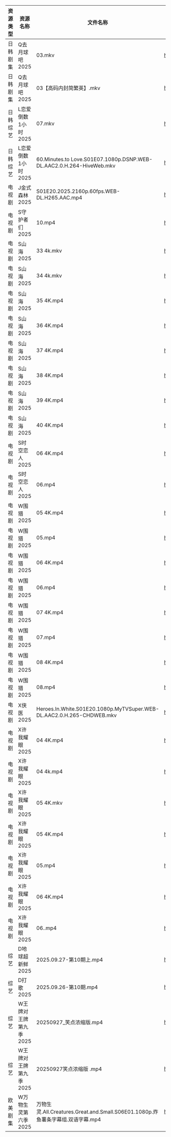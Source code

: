 | 资源类型 | 资源名称          | 文件名称                                                                  | 分享链接                                 | 更新时间                |
| ---- | ------------- | --------------------------------------------------------------------- | ------------------------------------ | ------------------- |
| 日韩剧集 | Q去月球吧2025     | 03.mkv                                                                | https://pan.quark.cn/s/a1632c441381  | 2025-09-27 16:19:05 |
| 日韩剧集 | Q去月球吧2025     | 03【高码内封简繁英】.mkv                                                       | https://pan.quark.cn/s/a1632c441381  | 2025-09-27 16:19:02 |
| 日韩综艺 | L恋爱倒数1小时2025  | 07.mkv                                                                | https://pan.quark.cn/s/8e32fe75dba6  | 2025-09-27 16:28:30 |
| 日韩综艺 | L恋爱倒数1小时2025  | 60.Minutes.to Love.S01E07.1080p.DSNP.WEB-DL.AAC2.0.H.264-HiveWeb.mkv  | https://pan.quark.cn/s/8e32fe75dba6  | 2025-09-27 16:28:27 |
| 电视剧  | J金式森林2025     | S01E20.2025.2160p.60fps.WEB-DL.H265.AAC.mp4                           | https://pan.quark.cn/s/8cefdb111488  | 2025-09-27 21:16:46 |
| 电视剧  | S守护者们2025     | 10.mp4                                                                | https://www.alipan.com/s/g98RcLwJvMG | 2025-09-27 18:58:40 |
| 电视剧  | S山海2025       | 33 4k.mkv                                                             | https://www.alipan.com/s/p8L13GiiEic | 2025-09-27 18:58:49 |
| 电视剧  | S山海2025       | 34 4k.mkv                                                             | https://www.alipan.com/s/p8L13GiiEic | 2025-09-27 18:58:48 |
| 电视剧  | S山海2025       | 35 4K.mp4                                                             | https://www.alipan.com/s/p8L13GiiEic | 2025-09-27 18:58:47 |
| 电视剧  | S山海2025       | 36 4K.mp4                                                             | https://www.alipan.com/s/p8L13GiiEic | 2025-09-27 18:58:47 |
| 电视剧  | S山海2025       | 37 4K.mp4                                                             | https://www.alipan.com/s/p8L13GiiEic | 2025-09-27 18:58:46 |
| 电视剧  | S山海2025       | 38 4K.mp4                                                             | https://www.alipan.com/s/p8L13GiiEic | 2025-09-27 18:58:46 |
| 电视剧  | S山海2025       | 39 4K.mp4                                                             | https://www.alipan.com/s/p8L13GiiEic | 2025-09-27 18:58:45 |
| 电视剧  | S山海2025       | 40 4K.mp4                                                             | https://www.alipan.com/s/p8L13GiiEic | 2025-09-27 18:58:45 |
| 电视剧  | S时空恋人2025     | 06 4K.mp4                                                             | https://www.alipan.com/s/3j66jFaEhvh | 2025-09-27 17:58:49 |
| 电视剧  | S时空恋人2025     | 06.mp4                                                                | https://www.alipan.com/s/3j66jFaEhvh | 2025-09-27 13:58:48 |
| 电视剧  | W围猎2025       | 05 4K.mp4                                                             | https://www.alipan.com/s/9zZ7h7AN7jD | 2025-09-27 18:59:10 |
| 电视剧  | W围猎2025       | 05.mp4                                                                | https://www.alipan.com/s/9zZ7h7AN7jD | 2025-09-27 18:59:09 |
| 电视剧  | W围猎2025       | 06 4K.mp4                                                             | https://www.alipan.com/s/9zZ7h7AN7jD | 2025-09-27 18:59:09 |
| 电视剧  | W围猎2025       | 06.mp4                                                                | https://www.alipan.com/s/9zZ7h7AN7jD | 2025-09-27 18:59:08 |
| 电视剧  | W围猎2025       | 07 4K.mp4                                                             | https://www.alipan.com/s/9zZ7h7AN7jD | 2025-09-27 20:59:02 |
| 电视剧  | W围猎2025       | 07.mp4                                                                | https://www.alipan.com/s/9zZ7h7AN7jD | 2025-09-27 18:59:08 |
| 电视剧  | W围猎2025       | 08 4K.mp4                                                             | https://www.alipan.com/s/9zZ7h7AN7jD | 2025-09-27 20:59:02 |
| 电视剧  | W围猎2025       | 08.mp4                                                                | https://www.alipan.com/s/9zZ7h7AN7jD | 2025-09-27 18:59:07 |
| 电视剧  | X侠医2025       | Heroes.In.White.S01E20.1080p.MyTVSuper.WEB-DL.AAC2.0.H.265-CHDWEB.mkv | https://pan.quark.cn/s/9e02baaca836  | 2025-09-27 10:22:53 |
| 电视剧  | X许我耀眼2025     | 04 4K.mp4                                                             | https://www.alipan.com/s/kZBrzfKxPFa | 2025-09-27 13:59:11 |
| 电视剧  | X许我耀眼2025     | 04 4k.mp4                                                             | https://pan.quark.cn/s/e3a7e2431063  | 2025-09-27 01:23:19 |
| 电视剧  | X许我耀眼2025     | 05 4K.mkv                                                             | https://pan.quark.cn/s/e3a7e2431063  | 2025-09-27 16:23:22 |
| 电视剧  | X许我耀眼2025     | 05 4K.mp4                                                             | https://www.alipan.com/s/kZBrzfKxPFa | 2025-09-27 20:59:11 |
| 电视剧  | X许我耀眼2025     | 05.mp4                                                                | https://www.alipan.com/s/kZBrzfKxPFa | 2025-09-27 13:59:11 |
| 电视剧  | X许我耀眼2025     | 06 4K.mp4                                                             | https://www.alipan.com/s/kZBrzfKxPFa | 2025-09-27 20:59:10 |
| 电视剧  | X许我耀眼2025     | 06..mp4                                                               | https://pan.quark.cn/s/e3a7e2431063  | 2025-09-27 16:23:18 |
| 综艺   | D地球超新鲜2025    | 2025.09.27-第10期上.mp4                                                  | https://pan.quark.cn/s/6d9ff5b2efaa  | 2025-09-27 16:26:03 |
| 综艺   | D打歌2025       | 2025.09.26-第10期.mp4                                                   | https://pan.quark.cn/s/bd23329f1a1a  | 2025-09-27 16:26:33 |
| 综艺   | W王牌对王牌第九季2025 | 20250927_笑点浓缩版.mp4                                                    | https://www.alipan.com/s/w9CqDPEeGeX | 2025-09-27 17:59:25 |
| 综艺   | W王牌对王牌第九季2025 | 20250927笑点浓缩版 .mp4                                                    | https://pan.quark.cn/s/b5f4a2ecde94  | 2025-09-27 16:30:50 |
| 欧美剧集 | W万物生灵第六季2025  | 万物生灵.All.Creatures.Great.and.Small.S06E01.1080p.炸鱼薯条字幕组.双语字幕.mp4      | https://pan.quark.cn/s/6bed80ca39f7  | 2025-09-27 16:21:19 |

